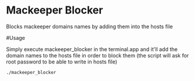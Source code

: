# Mackeeper Blocker
Blocks mackeeper domains names by adding them into the hosts file

#Usage

Simply execute mackeeper_blocker in the terminal.app and it'll add the domain names to the hosts file in order to block them (the script will ask for root password to be able to write in hosts file)

```
./mackeeper_blocker
```
